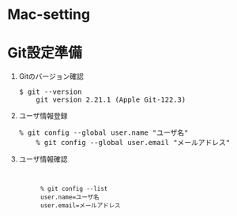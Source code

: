 # Mac-setting
<h1>Git設定準備</h1>
<ol>
  <li>Gitのバージョン確認</li>
    <pre>$ git --version
    git version 2.21.1 (Apple Git-122.3)</pre>
  <li>ユーザ情報登録</li>
    <pre>% git config --global user.name "ユーザ名"
    % git config --global user.email "メールアドレス"</pre>
  <li>ユーザ情報確認</li>
    <pre>
      <code>
      <body>
      % git config --list
      user.name=ユーザ名
      user.email=メールアドレス
      </body>
      </code>
    </pre>
</ol>
